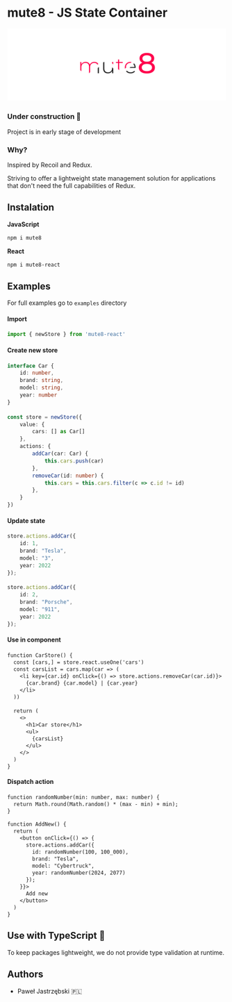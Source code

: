 
# mute8 - JS State Container
![mute8](doc/mut8.svg)

### Under construction 🚧
Project is in early stage of development

### Why?
Inspired by Recoil and Redux.

Striving to offer a lightweight state management solution for applications that don't need the full capabilities of Redux.

## Instalation
**JavaScript**
```sh
npm i mute8
```
**React**
```sh
npm i mute8-react
```

## Examples
For full examples go to `examples` directory

#### Import
```ts
import { newStore } from 'mute8-react'
```

#### Create new store
```ts
interface Car {
    id: number,
    brand: string,
    model: string,
    year: number
}

const store = newStore({
    value: {
        cars: [] as Car[]
    },
    actions: {
        addCar(car: Car) {
            this.cars.push(car)
        },
        removeCar(id: number) {
            this.cars = this.cars.filter(c => c.id != id)
        },
    }
})
```

#### Update state
```ts
store.actions.addCar({
    id: 1,
    brand: "Tesla",
    model: "3",
    year: 2022
});

store.actions.addCar({
    id: 2,
    brand: "Porsche",
    model: "911",
    year: 2022
});
```
#### Use in component

```tsx 
function CarStore() {
  const [cars,] = store.react.useOne('cars')
  const carsList = cars.map(car => (
    <li key={car.id} onClick={() => store.actions.removeCar(car.id)}>
      {car.brand} {car.model} | {car.year}
    </li>
  ))

  return (
    <>
      <h1>Car store</h1>
      <ul>
        {carsList}
      </ul>
    </>
  )
}
```
#### Dispatch action
```tsx
function randomNumber(min: number, max: number) {
  return Math.round(Math.random() * (max - min) + min);
}
```
```tsx
function AddNew() {
  return (
    <button onClick={() => {
      store.actions.addCar({
        id: randomNumber(100, 100_000),
        brand: "Tesla",
        model: "Cybertruck",
        year: randomNumber(2024, 2077)
      });
    }}>
      Add new
    </button>
  )
}
```

## Use with TypeScript 💙

To keep packages lightweight, we do not provide type validation at runtime.

## Authors
- Paweł Jastrzębski 🇵🇱